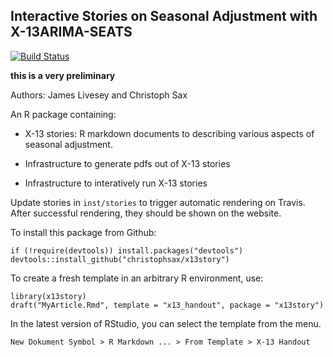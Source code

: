 Interactive Stories on Seasonal Adjustment with X-13ARIMA-SEATS
---------------------------------------------------------------

[![Build Status](https://travis-ci.org/christophsax/seasonal.svg?branch=master)](https://travis-ci.org/christophsax/seasonal)

**this is a very preliminary**

Authors: James Livesey and Christoph Sax

An R package containing:

- X-13 stories: R markdown documents to describing various aspects of seasonal 
  adjustment.

- Infrastructure to generate pdfs out of X-13 stories

- Infrastructure to interatively run X-13 stories


Update stories in `inst/stories` to trigger automatic rendering on Travis. After
successful rendering, they should be shown on the website.


To install this package from Github:

    if (!require(devtools)) install.packages("devtools")
    devtools::install_github("christophsax/x13story")


To create a fresh template in an arbitrary R environment, use:

    library(x13story)
    draft("MyArticle.Rmd", template = "x13_handout", package = "x13story")


In the latest version of RStudio, you can select the template from the menu.

    New Dokument Symbol > R Markdown ... > From Template > X-13 Handout



